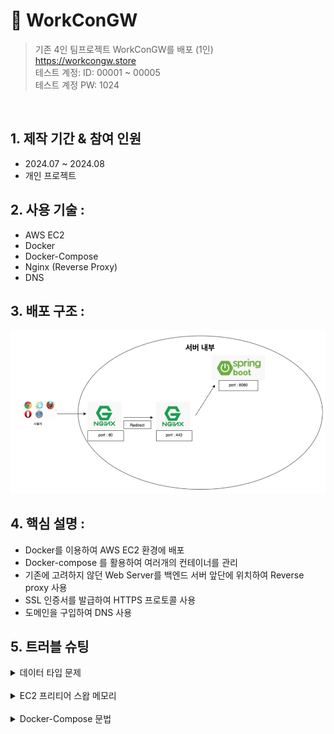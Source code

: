 # 📌 WorkConGW
>기존 4인 팀프로젝트 WorkConGW를 배포 (1인)  
> https://workcongw.store  
> 테스트 계정: ID: 00001 ~ 00005  
> 테스트 계정 PW: 1024

<br>

## 1. 제작 기간 & 참여 인원
- 2024.07 ~ 2024.08
- 개인 프로젝트


## 2. 사용 기술 :
- AWS EC2
- Docker
- Docker-Compose
- Nginx (Reverse Proxy)
- DNS

## 3. 배포 구조 :
![img_2.png](img_2.png)


## 4. 핵심 설명 :
- Docker를 이용하여 AWS EC2 환경에 배포
- Docker-compose 를 활용하여 여러개의 컨테이너를 관리
- 기존에 고려하지 않던 Web Server를 백엔드 서버 앞단에 위치하여 Reverse proxy 사용
- SSL 인증서를 발급하여 HTTPS 프로토콜 사용
- 도메인을 구입하여 DNS 사용

## 5. 트러블 슈팅
<details>
 <summary>데이터 타입 문제</summary>
> 기존 데이터베이스에서 CHAR 타입을 사용하는 컬럼이 많았다.  
> CHAR 타입은 고정길이 문자형이라 빈 문자열은 공백으로 채워지는 문제로 Mybatis에서 제대로 인식을 하지 못해서 VARCHAR2 타입으로 변경했다.
</details>

<br>

<details>
<summary>EC2 프리티어 스왑 메모리</summary>
> 이번 프로젝트에서 AWS EC2 프리티어를 사용했다.  
> 프리티어 에서는 램 용량이 1GB가 제공되는데, 나는 EC2 인스턴스에 Docker로 환경을 구성했더니  
> 1GB 램으로는 버티질 못해서 인스턴스가 꺼지는 문제가 있었고, 이를 위해 EC2 인스턴스에 메모리 스왑 2GB를 할당했다    
> 메모리 용량 부족으로 인스턴스가 꺼지는 이슈를 해결할 수 있었다.
</details>

<br>

<details>
<summary>Docker-Compose 문법</summary>
> 기존 Docker를 사용하면서 Docker Image를 Pull 받고,  
> Docker run 명령어를 통해 컨테이너를 관리 했다.  
> 하지만 이번 프로젝트로 여러개의 컨테이너를 관리해야 했고,  
> 일일히 Docker run 명령어를 통해 관리하기 어려웠다.  
> Docker-Compose 기술을 사용했고, Spring Boot는 개인 Docker hun에 Push 했다.    
> Docker-Compose 문법으로 여러개의 컨테이너를 관리할 수 있었다.  
</details>
